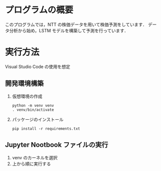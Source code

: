 # プログラムの概要

このプログラムでは，NTT の株価データを用いて株価予測をしています．
データ分析から始め，LSTM モデルを構築して予測を行っています．

# 実行方法

Visual Studio Code の使用を想定

## 開発環境構築

1. 仮想環境の作成
   ```
   python -m venv venv
   . venv/bin/activate
   ```
2. パッケージのインストール
   ```
   pip install -r requirements.txt
   ```

## Jupyter Nootbook ファイルの実行

1. venv のカーネルを選択
2. 上から順に実行する
